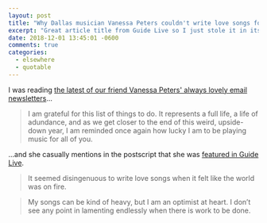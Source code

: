 ```yaml
---
layout: post
title: "Why Dallas musician Vanessa Peters couldn't write love songs for her latest album"
excerpt: "Great article title from Guide Live so I just stole it in its entirety"
date: 2018-12-01 13:45:01 -0600
comments: true
categories: 
  - elsewhere
  - quotable
---
```


I was reading [the latest of our friend Vanessa Peters' always lovely email newsletters](https://vanessapeters.fanbridge.com/campaigns/show.php?id=1492144&sid=176587112)...

> I am grateful for this list of things to do. It represents a full life, a life of adundance, and as we get closer to the end of this weird, upside-down year, I am reminded once again how lucky I am to be playing music for all of you.

...and she casually mentions in the postscript that she was [featured in Guide Live](https://www.guidelive.com/music/2018/11/29/dallas-musician-vanessa-peters-couldnt-write-love-songs-latest-album "Why Dallas musician Vanessa Peters couldn't write love songs for her latest album").

> It seemed disingenuous to write love songs when it felt like the world was on fire.

> My songs can be kind of heavy, but I am an optimist at heart. I don’t see any point in lamenting endlessly when there is work to be done.
